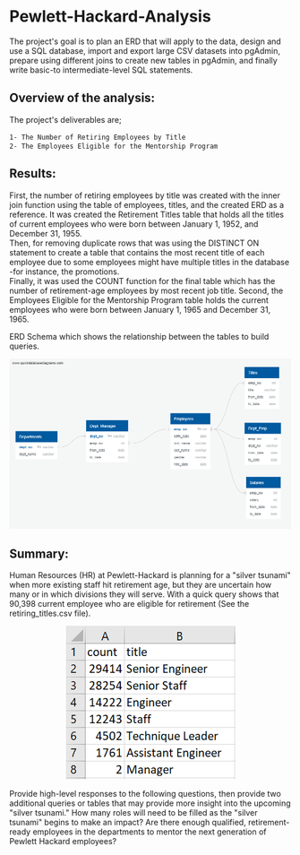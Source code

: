 # Pewlett-Hackard-Analysis
The project's goal is to plan an ERD that will apply to the data, design and use a SQL database, import and export large CSV datasets into pgAdmin, 
prepare using different joins to create new tables in pgAdmin, and finally write basic-to intermediate-level SQL statements.

## Overview of the analysis: 
The project's deliverables are;

	1- The Number of Retiring Employees by Title
	2- The Employees Eligible for the Mentorship Program

## Results: 
First, the number of retiring employees by title was created with the inner join function using the table of employees, titles, and the created ERD as a reference. 
It was created the Retirement Titles table that holds all the titles of current employees who were born between January 1, 1952, and December 31, 1955.  
Then, for removing duplicate rows that was using the DISTINCT ON statement to create a table that contains the most recent title of each employee due to some employees 
might have multiple titles in the database -for instance, the promotions.  
Finally, it was used the COUNT function for the final table which has the number of retirement-age employees by most recent job title. 
Second, the Employees Eligible for the Mentorship Program table holds the current employees who were born between January 1, 1965 and December 31, 1965. 

ERD Schema which shows the relationship between the tables to build queries.

<p align="center"><img src="https://github.com/zkirsan/Pewlett-Hackard-Analysis/blob/main/EmployeeDB.png"></img></p>

## Summary: 
Human Resources (HR) at Pewlett-Hackard is planning for a "silver tsunami" when more existing staff hit retirement age, 
but they are uncertain how many or in which divisions they will serve. With a quick query shows that 90,398 current employee who are eligible for retirement 
(See the retiring_titles.csv file).

<p align="center"><img src="https://github.com/zkirsan/Pewlett-Hackard-Analysis/blob/main/Retiring_Titles.PNG"></img></p>


 

Provide high-level responses to the following questions, then provide two additional queries or tables that may provide more insight into the upcoming "silver tsunami."
How many roles will need to be filled as the "silver tsunami" begins to make an impact?
Are there enough qualified, retirement-ready employees in the departments to mentor the next generation of Pewlett Hackard employees?

